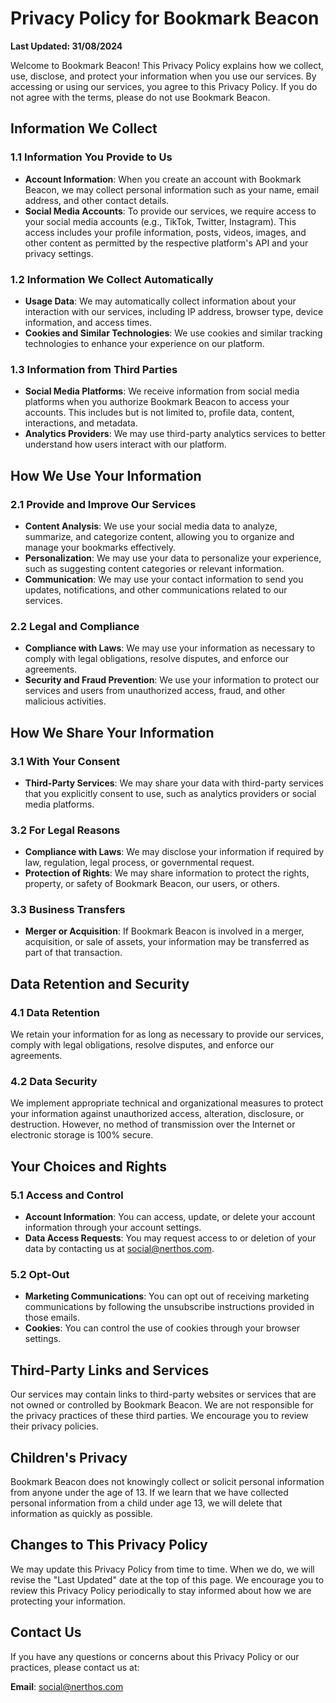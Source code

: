 # Privacy Policy for Bookmark Beacon

**Last Updated: 31/08/2024**

Welcome to Bookmark Beacon! This Privacy Policy explains how we collect, use, disclose, and protect your information when you use our services. By accessing or using our services, you agree to this Privacy Policy. If you do not agree with the terms, please do not use Bookmark Beacon.

## Information We Collect

### 1.1 Information You Provide to Us

- **Account Information**: When you create an account with Bookmark Beacon, we may collect personal information such as your name, email address, and other contact details.
- **Social Media Accounts**: To provide our services, we require access to your social media accounts (e.g., TikTok, Twitter, Instagram). This access includes your profile information, posts, videos, images, and other content as permitted by the respective platform's API and your privacy settings.

### 1.2 Information We Collect Automatically

- **Usage Data**: We may automatically collect information about your interaction with our services, including IP address, browser type, device information, and access times.
- **Cookies and Similar Technologies**: We use cookies and similar tracking technologies to enhance your experience on our platform.

### 1.3 Information from Third Parties

- **Social Media Platforms**: We receive information from social media platforms when you authorize Bookmark Beacon to access your accounts. This includes but is not limited to, profile data, content, interactions, and metadata.
- **Analytics Providers**: We may use third-party analytics services to better understand how users interact with our platform.

## How We Use Your Information

### 2.1 Provide and Improve Our Services

- **Content Analysis**: We use your social media data to analyze, summarize, and categorize content, allowing you to organize and manage your bookmarks effectively.
- **Personalization**: We may use your data to personalize your experience, such as suggesting content categories or relevant information.
- **Communication**: We may use your contact information to send you updates, notifications, and other communications related to our services.

### 2.2 Legal and Compliance

- **Compliance with Laws**: We may use your information as necessary to comply with legal obligations, resolve disputes, and enforce our agreements.
- **Security and Fraud Prevention**: We use your information to protect our services and users from unauthorized access, fraud, and other malicious activities.

## How We Share Your Information

### 3.1 With Your Consent

- **Third-Party Services**: We may share your data with third-party services that you explicitly consent to use, such as analytics providers or social media platforms.

### 3.2 For Legal Reasons

- **Compliance with Laws**: We may disclose your information if required by law, regulation, legal process, or governmental request.
- **Protection of Rights**: We may share information to protect the rights, property, or safety of Bookmark Beacon, our users, or others.

### 3.3 Business Transfers

- **Merger or Acquisition**: If Bookmark Beacon is involved in a merger, acquisition, or sale of assets, your information may be transferred as part of that transaction.

## Data Retention and Security

### 4.1 Data Retention

We retain your information for as long as necessary to provide our services, comply with legal obligations, resolve disputes, and enforce our agreements.

### 4.2 Data Security

We implement appropriate technical and organizational measures to protect your information against unauthorized access, alteration, disclosure, or destruction. However, no method of transmission over the Internet or electronic storage is 100% secure.

## Your Choices and Rights

### 5.1 Access and Control

- **Account Information**: You can access, update, or delete your account information through your account settings.
- **Data Access Requests**: You may request access to or deletion of your data by contacting us at [social@nerthos.com](mailto:social@nerthos.com).

### 5.2 Opt-Out

- **Marketing Communications**: You can opt out of receiving marketing communications by following the unsubscribe instructions provided in those emails.
- **Cookies**: You can control the use of cookies through your browser settings.

## Third-Party Links and Services

Our services may contain links to third-party websites or services that are not owned or controlled by Bookmark Beacon. We are not responsible for the privacy practices of these third parties. We encourage you to review their privacy policies.

## Children's Privacy

Bookmark Beacon does not knowingly collect or solicit personal information from anyone under the age of 13. If we learn that we have collected personal information from a child under age 13, we will delete that information as quickly as possible.

## Changes to This Privacy Policy

We may update this Privacy Policy from time to time. When we do, we will revise the "Last Updated" date at the top of this page. We encourage you to review this Privacy Policy periodically to stay informed about how we are protecting your information.

## Contact Us

If you have any questions or concerns about this Privacy Policy or our practices, please contact us at:

**Email**: [social@nerthos.com](mailto:social@nerthos.com)
